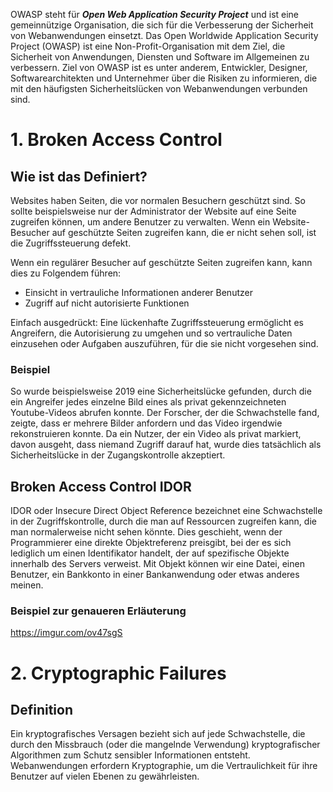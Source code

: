 OWASP steht für ***Open Web Application Security Project*** und ist eine gemeinnützige Organisation, die sich für die Verbesserung der Sicherheit von Webanwendungen einsetzt. Das Open Worldwide Application Security Project (OWASP) ist eine Non-Profit-Organisation mit dem Ziel, die Sicherheit von Anwendungen, Diensten und Software im Allgemeinen zu verbessern. Ziel von OWASP ist es unter anderem, Entwickler, Designer, Softwarearchitekten und Unternehmer über die Risiken zu informieren, die mit den häufigsten Sicherheitslücken von Webanwendungen verbunden sind.

# 1. Broken Access Control

## Wie ist das Definiert?

Websites haben Seiten, die vor normalen Besuchern geschützt sind. So sollte beispielsweise nur der Administrator der Website auf eine Seite zugreifen können, um andere Benutzer zu verwalten. Wenn ein Website-Besucher auf geschützte Seiten zugreifen kann, die er nicht sehen soll, ist die Zugriffssteuerung defekt.
  
Wenn ein regulärer Besucher auf geschützte Seiten zugreifen kann, kann dies zu Folgendem führen:
- Einsicht in vertrauliche Informationen anderer Benutzer
- Zugriff auf nicht autorisierte Funktionen

Einfach ausgedrückt: Eine lückenhafte Zugriffssteuerung ermöglicht es Angreifern, die Autorisierung zu umgehen und so vertrauliche Daten einzusehen oder Aufgaben auszuführen, für die sie nicht vorgesehen sind.

### Beispiel 
So wurde beispielsweise 2019 eine Sicherheitslücke gefunden, durch die ein Angreifer jedes einzelne Bild eines als privat gekennzeichneten Youtube-Videos abrufen konnte. Der Forscher, der die Schwachstelle fand, zeigte, dass er mehrere Bilder anfordern und das Video irgendwie rekonstruieren konnte. Da ein Nutzer, der ein Video als privat markiert, davon ausgeht, dass niemand Zugriff darauf hat, wurde dies tatsächlich als Sicherheitslücke in der Zugangskontrolle akzeptiert.

## Broken Access Control IDOR 

IDOR oder Insecure Direct Object Reference bezeichnet eine Schwachstelle in der Zugriffskontrolle, durch die man auf Ressourcen zugreifen kann, die man normalerweise nicht sehen könnte. Dies geschieht, wenn der Programmierer eine direkte Objektreferenz preisgibt, bei der es sich lediglich um einen Identifikator handelt, der auf spezifische Objekte innerhalb des Servers verweist. Mit Objekt können wir eine Datei, einen Benutzer, ein Bankkonto in einer Bankanwendung oder etwas anderes meinen.

### Beispiel zur genaueren Erläuterung
https://imgur.com/ov47sgS

# 2. Cryptographic Failures

## Definition

Ein kryptografisches Versagen bezieht sich auf jede Schwachstelle, die durch den Missbrauch (oder die mangelnde Verwendung) kryptografischer Algorithmen zum Schutz sensibler Informationen entsteht. Webanwendungen erfordern Kryptographie, um die Vertraulichkeit für ihre Benutzer auf vielen Ebenen zu gewährleisten.